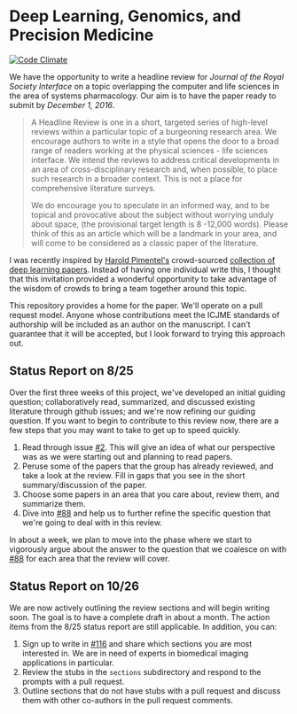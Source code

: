 # Deep Learning, Genomics, and Precision Medicine

[![Code Climate](https://codeclimate.com/github/greenelab/deep-review/badges/gpa.svg)](https://codeclimate.com/github/greenelab/deep-review)

We have the opportunity to write a headline review for *Journal of the Royal
Society Interface* on a topic overlapping the computer and life sciences in the
area of systems pharmacology. Our aim is to have the paper ready to submit by
*December 1, 2016*.

> A Headline Review is one in a short, targeted series of high-level reviews
within a particular topic of a burgeoning research area. We encourage authors to
write in a style that opens the door to a broad range of readers working at the
physical sciences - life sciences interface. We intend the reviews to address
critical developments in an area of cross-disciplinary research and, when
possible, to place such research in a broader context. This is not a place for
comprehensive literature surveys.
>
> We do encourage you to speculate in an informed way, and to be topical and
provocative about the subject without worrying unduly about space, (the
provisional target length is 8 -12,000 words). Please think of this as an
article which will be a landmark in your area, and will come to be considered as
a classic paper of the literature.

I was recently inspired by [Harold Pimentel's](https://github.com/pimentel)
crowd-sourced [collection of deep learning
papers](https://github.com/pimentel/deep_learning_papers). Instead of having one
individual write this, I thought that this invitation provided a wonderful
opportunity to take advantage of the wisdom of crowds to bring a team together
around this topic.

This repository provides a home for the paper. We'll operate on a pull request
model. Anyone whose contributions meet the ICJME standards of authorship will be
included as an author on the manuscript. I can't guarantee that it will be
accepted, but I look forward to trying this approach out.

## Status Report on 8/25

Over the first three weeks of this project, we've developed an initial guiding
question; collaboratively read, summarized, and discussed existing literature
through github issues; and we're now refining our guiding question. If you want
to begin to contribute to this review now, there are a few steps that you may
want to take to get up to speed quickly.

1. Read through issue [#2](https://github.com/greenelab/deep-review/issues/2).
   This will give an idea of what our perspective was as we were starting out
   and planning to read papers.
2. Peruse some of the papers that the group has already reviewed, and take a
   look at the review. Fill in gaps that you see in the short summary/discussion
   of the paper.
3. Choose some papers in an area that you care about, review them, and summarize
   them.
4. Dive into [#88](https://github.com/greenelab/deep-review/issues/88) and help
   us to further refine the specific question that we're going to deal with in
   this review.

In about a week, we plan to move into the phase where we start to vigorously
argue about the answer to the question that we coalesce on with
[#88](https://github.com/greenelab/deep-review/issues/88) for each area that the
review will cover.

## Status Report on 10/26

We are now actively outlining the review sections and will begin writing
soon.  The goal is to have a complete draft in about a month.  The action items
from the 8/25 status report are still applicable.  In addition, you can:

1. Sign up to write in [#116](https://github.com/greenelab/deep-review/issues/116)
   and share which sections you are most interested in.  We are in need of
   experts in biomedical imaging applications in particular.
2. Review the stubs in the `sections` subdirectory and respond to the prompts
   with a pull request.
3. Outline sections that do not have stubs with a pull request and discuss
   them with other co-authors in the pull request comments.
